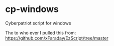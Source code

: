 # cp-windows

Cyberpatriot script for windows















Thx to who ever I pulled this from: 
https://github.com/xFaraday/EzScript/tree/master
